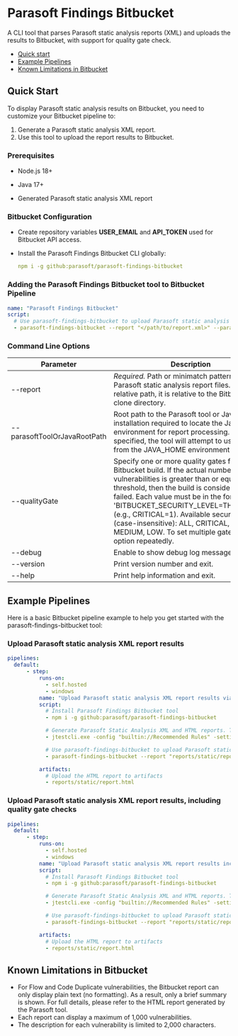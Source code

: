 # Parasoft Findings Bitbucket
A CLI tool that parses Parasoft static analysis reports (XML) and uploads the results to Bitbucket, with support for quality gate check.

- [Quick start](#quick-start)
- [Example Pipelines](#example-pipelines)
- [Known Limitations in Bitbucket](#known-limitations)

## <a name="quick-start"></a> Quick Start
To display Parasoft static analysis results on Bitbucket, you need to customize your Bitbucket pipeline to:
  1. Generate a Parasoft static analysis XML report.
  2. Use this tool to upload the report results to Bitbucket.

### Prerequisites
- Node.js 18+

- Java 17+

- Generated Parasoft static analysis XML report

### Bitbucket Configuration
- Create repository variables **USER_EMAIL** and **API_TOKEN** used for Bitbucket API access.

- Install the Parasoft Findings Bitbucket CLI globally:
    ```yaml
    npm i -g github:parasoft/parasoft-findings-bitbucket
    ```

### Adding the Parasoft Findings Bitbucket tool to Bitbucket Pipeline
```yaml
name: "Parasoft Findings Bitbucket"
script:
  # Use parasoft-findings-bitbucket to upload Parasoft static analysis XML report results to Bitbucket
  - parasoft-findings-bitbucket --report "</path/to/report.xml>" --parasoftToolOrJavaRootPath "<path/to/parasoftTool>" --debug
```

### Command Line Options

| Parameter                    | Description                                                                                                                                                                                                                                                                                                                                                                                                        |
|------------------------------|--------------------------------------------------------------------------------------------------------------------------------------------------------------------------------------------------------------------------------------------------------------------------------------------------------------------------------------------------------------------------------------------------------------------|
| --report                     | *Required.* Path or minimatch pattern to locate Parasoft static analysis report files. If using a relative path, it is relative to the Bitbucket clone directory.                                                                                                                                                                                                                                                  |
| --parasoftToolOrJavaRootPath | Root path to the Parasoft tool or Java installation required to locate the Java environment for report processing. If not specified, the tool will attempt to use the path from the JAVA_HOME environment variable.                                                                                                                                                                                                |
| --qualityGate                | Specify one or more quality gates for the Bitbucket build. If the actual number of vulnerabilities is greater than or equal to the threshold, then the build is considered as failed. Each value must be in the format: 'BITBUCKET_SECURITY_LEVEL=THRESHOLD' (e.g., CRITICAL=1). Available security levels (case-insensitive): ALL, CRITICAL, HIGH, MEDIUM, LOW. To set multiple gates, use the option repeatedly. |
| --debug                      | Enable to show debug log messages.                                                                                                                                                                                                                                                                                                                                                                                 |
| --version                    | Print version number and exit.                                                                                                                                                                                                                                                                                                                                                                                     |
| --help                       | Print help information and exit.                                                                                                                                                                                                                                                                                                                                                                                   |

## <a name="example-pipelines"></a> Example Pipelines
Here is a basic Bitbucket pipeline example to help you get started with the parasoft-findings-bitbucket tool:

### Upload Parasoft static analysis XML report results
```yaml
pipelines:
  default:
      - step:
          runs-on:
            - self.hosted
            - windows
          name: "Upload Parasoft static analysis XML report results via Parasoft Findings Bitbucket"
          script:
            # Install Parasoft Findings Bitbucket tool
            - npm i -g github:parasoft/parasoft-findings-bitbucket

            # Generate Parasoft Static Analysis XML and HTML reports. The HTML report provides detailed information on Flow and Code Duplicate vulnerabilities
            - jtestcli.exe -config "builtin://Recommended Rules" -settings "localsettings.properties" -data "demo.data.json" -report "reports/static/report.xml" -property report.format=xml,html

            # Use parasoft-findings-bitbucket to upload Parasoft static analysis XML report results to Bitbucket
            - parasoft-findings-bitbucket --report "reports/static/report.xml" --parasoftToolOrJavaRootPath "C:/Java/jdk-17" --debug

          artifacts:
            # Upload the HTML report to artifacts
            - reports/static/report.html
```

### Upload Parasoft static analysis XML report results, including quality gate checks
```yaml
pipelines:
  default:
      - step:
          runs-on:
            - self.hosted
            - windows
          name: "Upload Parasoft static analysis XML report results including quality gate checks via Parasoft Findings Bitbucket"
          script:
            # Install Parasoft Findings Bitbucket tool
            - npm i -g github:parasoft/parasoft-findings-bitbucket

            # Generate Parasoft Static Analysis XML and HTML reports. The HTML report provides detailed information on Flow and Code Duplicate vulnerabilities
            - jtestcli.exe -config "builtin://Recommended Rules" -settings "localsettings.properties" -data "demo.data.json" -report "reports/static/report.xml" -property report.format=xml,html

            # Use parasoft-findings-bitbucket to upload Parasoft static analysis XML report results to Bitbucket, and check quality gates
            - parasoft-findings-bitbucket --report "reports/static/report.xml" --parasoftToolOrJavaRootPath "C:/Java/jdk-17" --qualityGate "ALL=5" --qualityGate "CRITICAL=1" --debug

          artifacts:
            # Upload the HTML report to artifacts
            - reports/static/report.html
```

## <a name="known-limitations"></a> Known Limitations in Bitbucket
- For Flow and Code Duplicate vulnerabilities, the Bitbucket report can only display plain text (no formatting). As a result, only a brief summary is shown. For full details, please refer to the HTML report generated by the Parasoft tool.
- Each report can display a maximum of 1,000 vulnerabilities.
- The description for each vulnerability is limited to 2,000 characters.